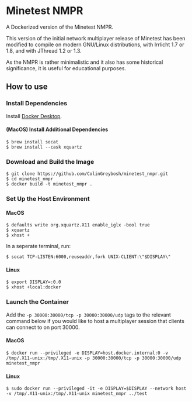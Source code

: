 # Minetest NMPR

A Dockerized version of the Minetest NMPR.

This version of the initial network multiplayer release of Minetest has been
modified to compile on modern GNU/Linux distributions, with Irrlicht 1.7 or 1.8,
and with JThread 1.2 or 1.3.

As the NMPR is rather minimalistic and it also has some historical significance,
it is useful for educational purposes.

## How to use

### Install Dependencies

Install [Docker Desktop](https://docs.docker.com/desktop/).

#### (MacOS) Install Additional Dependencies

```
$ brew install socat
$ brew install --cask xquartz
```

### Download and Build the Image

```
$ git clone https://github.com/ColinGreybosh/minetest_nmpr.git
$ cd minetest_nmpr
$ docker build -t minetest_nmpr .
```

### Set Up the Host Environment

#### MacOS

```
$ defaults write org.xquartz.X11 enable_iglx -bool true
$ xquartz
$ xhost +
```

In a seperate terminal, run:
```
$ socat TCP-LISTEN:6000,reuseaddr,fork UNIX-CLIENT:\"$DISPLAY\"
```

#### Linux
```
$ export DISPLAY=:0.0
$ xhost +local:docker
```

### Launch the Container

Add the `-p 30000:30000/tcp -p 30000:30000/udp` tags to the relevant command below if you would like to host a multiplayer session that clients can connect to on port 30000.

#### MacOS
```
$ docker run --privileged -e DISPLAY=host.docker.internal:0 -v /tmp/.X11-unix:/tmp/.X11-unix -p 30000:30000/tcp -p 30000:30000/udp minetest_nmpr
```

#### Linux
```
$ sudo docker run --privileged -it -e DISPLAY=$DISPLAY --network host -v /tmp/.X11-unix:/tmp/.X11-unix minetest_nmpr ../test
```
